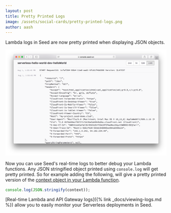 ```yaml
---
layout: post
title: Pretty Printed Logs
image: /assets/social-cards/pretty-printed-logs.png
author: aash
---
```


Lambda logs in Seed are now pretty printed when displaying JSON objects.

![Pretty printed JSON Lambda logs](/assets/blog/pretty-printed-logs/json-lambda-logs.png)

Now you can use Seed's real-time logs to better debug your Lambda functions. Any JSON stringified object printed using `console.log` will get pretty printed. So for example adding the following, will give a pretty printed version of the [context object in your Lambda function](https://docs.aws.amazon.com/lambda/latest/dg/nodejs-prog-model-context.html).

``` javascript
console.log(JSON.stringify(context));
```

[Real-time Lambda and API Gateway logs]({% link _docs/viewing-logs.md %}) allow you to easily monitor your Serverless deployments in Seed.
